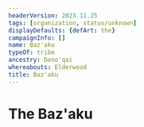 ```yaml
---
headerVersion: 2023.11.25
tags: [organization, status/unknown]
displayDefaults: {defArt: the}
campaignInfo: []
name: Baz'aku
typeOf: tribe
ancestry: Deno'qai
whereabouts: Elderwood
title: Baz'aku
---
```


# The Baz'aku
